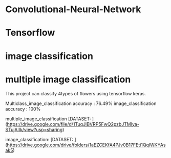 # Convolutional-Neural-Network
# Tensorflow
# image classification
# multiple image classification
This project can classify 4types of flowers using tensorflow keras.


Multiclass_image_classification accuracy : 76.49%
image_classification accuracy : 100%

multiple_image_classification
[DATASET: ] (https://drive.google.com/file/d/1TuqJIBVRP5FwQ2pzbJTMlya-STujAlIk/view?usp=sharing)

image_classification:
[DATASET: ] (https://drive.google.com/drive/folders/1aEZCEKfA4PJv0B17FEti1QqlWKYAsak5)
